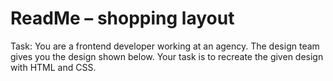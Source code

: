 # ReadMe – shopping layout

Task: You are a frontend developer working at an agency. The design team gives you the design shown below. Your task is to recreate the given design with HTML and CSS.
